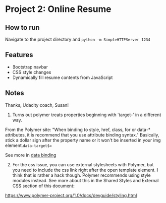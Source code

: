 # Project 2: Online Resume

## How to run
Navigate to the project directory and `python -m SimpleHTTPServer 1234`

## Features
- Bootstrap navbar
- CSS style changes
- Dynamically fill resume contents from JavaScript


## Notes
Thanks, Udacity coach, Susan!

1. Turns out polymer treats properties beginning with 'target-' in a different way. 

From the Polymer site: "When binding to style, href, class, for or data-* attributes, it is recommend that you use attribute binding syntax."
Basically, stick a dollar sign after the property name or it won't be inserted in your img element.`data-target$=`

See more in [data binding](https://www.polymer-project.org/1.0/docs/devguide/data-binding.html#attribute-binding)

2. For the css issue, you can use external stylesheets with Polymer, but you need to include the css link right after the open template element. I think that is rather a hack though. Polymer recommends using style modules instead.  See more about this in the Shared Styles and External CSS section of this document:

https://www.polymer-project.org/1.0/docs/devguide/styling.html
